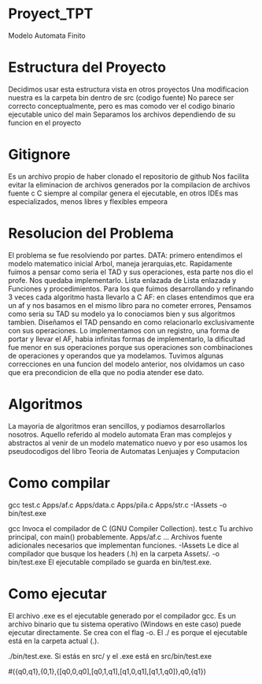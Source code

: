 # Proyect_TPT
Modelo Automata Finito

# Estructura del Proyecto
Decidimos usar esta estructura vista en otros proyectos
Una modificacion nuestra es la carpeta bin dentro de src (codigo fuente)
No parece ser correcto conceptualmente, pero es mas comodo ver el codigo binario ejecutable unico del main
Separamos los archivos dependiendo de su funcion en el proyecto

# Gitignore
Es un archivo propio de haber clonado el repositorio de github
Nos facilita evitar la eliminacion de archivos generados por la compilacion de archivos fuente c
C siempre al compilar genera el ejecutable, en otros IDEs mas especializados, menos libres y flexibles empeora

# Resolucion del Problema
El problema se fue resolviendo por partes.
DATA: 
primero entendimos el modelo matematico inicial Arbol, maneja jerarquias,etc. Rapidamente fuimos a pensar como seria el TAD y sus operaciones, esta parte nos dio el profe. Nos quedaba implementarlo. Lista enlazada de Lista enlazada y Funciones y procedimientos. Para los que fuimos desarrollando y refinando 3 veces cada algoritmo hasta llevarlo a C
AF:
en clases entendimos que era un af y nos basamos en el mismo libro para no cometer errores, Pensamos como seria su TAD su modelo ya lo conociamos bien y sus algoritmos tambien. Diseñamos el TAD pensando en como relacionarlo exclusivamente con sus operaciones. Lo implementamos con un registro, una forma de portar y llevar el AF, habia infinitas formas de implementarlo, la dificultad fue menor en sus operaciones porque sus operaciones son combinaciones de operaciones y operandos que ya modelamos. Tuvimos algunas correcciones en una funcion del modelo anterior, nos olvidamos un caso que era precondicion de ella que no podia atender ese dato.

# Algoritmos
La mayoria de algoritmos eran sencillos, y podiamos desarrollarlos nosotros. Aquello referido al modelo automata
Eran mas complejos y abstractos al venir de un modelo matematico nuevo y por eso usamos los pseudocodigos del libro
Teoria de Automatas Lenjuajes y Computacion

# Como compilar 
gcc test.c Apps/af.c Apps/data.c Apps/pila.c Apps/str.c -IAssets -o bin/test.exe

gcc	Invoca el compilador de C (GNU Compiler Collection).
test.c	Tu archivo principal, con main() probablemente.
Apps/af.c ...	Archivos fuente adicionales necesarios que implementan funciones.
-IAssets	Le dice al compilador que busque los headers (.h) en la carpeta Assets/.
-o bin/test.exe	El ejecutable compilado se guarda en bin/test.exe.

# Como ejecutar
El archivo .exe es el ejecutable generado por el compilador gcc.
Es un archivo binario que tu sistema operativo (Windows en este caso) puede ejecutar directamente.
Se crea con el flag -o.
El ./ es porque el ejecutable está en la carpeta actual (.).

./bin/test.exe. Si estás en src/ y el .exe está en src/bin/test.exe

#({q0,q1},{0,1},{[q0,0,q0],[q0,1,q1],[q1,0,q1],[q1,1,q0]},q0,{q1})
